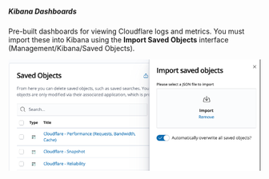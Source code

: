 
##### Kibana Dashboards

Pre-built dashboards for viewing Cloudflare logs and metrics. You must import these into Kibana using the **Import Saved Objects** interface (Management/Kibana/Saved Objects).


![Import Dashboards](./import-kibana-dashboards.png?raw=true "Title")
